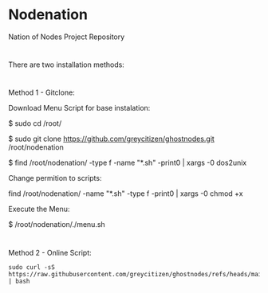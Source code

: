 # Nodenation
Nation of Nodes Project Repository
#
There are two installation methods:
#

Method 1 - Gitclone:

Download Menu Script for base instalation:

$ sudo cd /root/

$ sudo git clone https://github.com/greycitizen/ghostnodes.git /root/nodenation

$ find /root/nodenation/ -type f -name "*.sh" -print0 | xargs -0 dos2unix

Change permition to scripts:

find /root/nodenation/ -name "*.sh" -type f -print0 | xargs -0 chmod +x

Execute the Menu:

$ /root/nodenation/./menu.sh

#
#

Method 2 - Online Script:

```
sudo curl -sS https://raw.githubusercontent.com/greycitizen/ghostnodes/refs/heads/main/start.sh | bash
```
